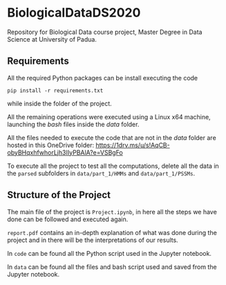 # BiologicalDataDS2020

Repository for Biological Data course project, Master Degree in Data Science at University of Padua.

## Requirements

All the required Python packages can be install executing the code

```
pip install -r requirements.txt
```

while inside the folder of the project.

All the remaining operations were executed using a Linux x64 machine, launching the _bash_ files inside the _data_ folder.

All the files needed to execute the code that are not in the _data_ folder are hosted in this OneDrive folder: <https://1drv.ms/u/s!AqCB-obyBHqxhfwhorLjh3IIyPBAlA?e=VSBgFo>

To execute all the project to test all the computations, delete all the data in the `parsed` subfolders in `data/part_1/HMMs` and `data/part_1/PSSMs`.

## Structure of the Project

The main file of the project is `Project.ipynb`, in here all the steps we have done can be followed and executed again.

`report.pdf` contains an in-depth explanation of what was done during the project and in there will be the interpretations of our results.

In `code` can be found all the Python script used in the Jupyter notebook.

In `data` can be found all the files and bash script used and saved from the Jupyter notebook.
